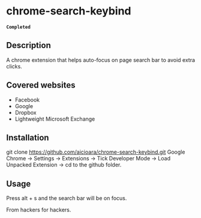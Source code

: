 chrome-search-keybind
=====================

**` Completed `**


Description
-----------
A chrome extension that helps auto-focus on page search bar to avoid extra clicks.


Covered websites
----------------

* Facebook
* Google
* Dropbox
* Lightweight Microsoft Exchange

Installation
------------

git clone https://github.com/aicioara/chrome-search-keybind.git
Google Chrome -> Settings -> Extensions -> Tick Developer Mode -> Load Unpacked Extension -> cd to the github folder.


Usage
-----
Press alt + s and the search bar will be on focus.

From hackers for hackers.
